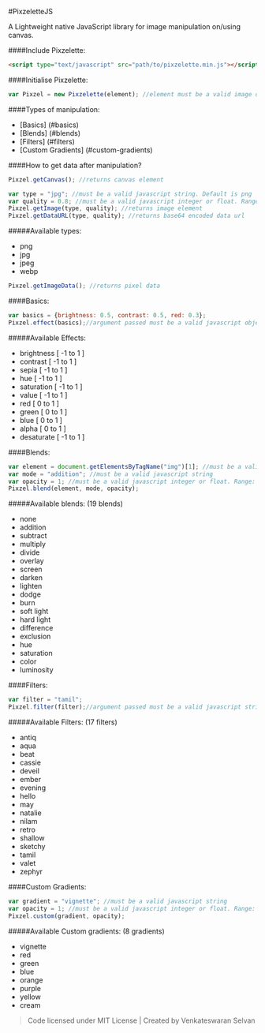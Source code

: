 #PixzeletteJS

A Lightweight native JavaScript library for image manipulation on/using canvas.

####Include Pixzelette:
```html
<script type="text/javascript" src="path/to/pixzelette.min.js"></script>
```
####Initialise Pixzelette:
```javascript
var Pixzel = new Pixzelette(element); //element must be a valid image or canvas
```
####Types of manipulation:
* [Basics] (#basics)
* [Blends] (#blends)
* [Filters] (#filters)
* [Custom Gradients] (#custom-gradients)

####How to get data after manipulation?
```javascript
Pixzel.getCanvas(); //returns canvas element
```
```javascript
var type = "jpg"; //must be a valid javascript string. Default is png
var quality = 0.8; //must be a valid javascript integer or float. Range: 0 to 1. Default is 1
Pixzel.getImage(type, quality); //returns image element
Pixzel.getDataURL(type, quality); //returns base64 encoded data url
```

#####Available types:
* png
* jpg
* jpeg
* webp

```javascript
Pixzel.getImageData(); //returns pixel data
```
####Basics:
```javascript
var basics = {brightness: 0.5, contrast: 0.5, red: 0.3};
Pixzel.effect(basics);//argument passed must be a valid javascript object
```
#####Available Effects:
* brightness [ -1 to 1 ]
* contrast [ -1 to 1 ]
* sepia [ -1 to 1 ]
* hue [ -1 to 1 ]
* saturation [ -1 to 1 ]
* value [ -1 to 1 ]
* red [ 0 to 1 ]
* green [ 0 to 1 ]
* blue [ 0 to 1 ]
* alpha [ 0 to 1 ]
* desaturate [ -1 to 1 ]

####Blends:
```javascript
var element = document.getElementsByTagName("img")[1]; //must be a valid image or canvas
var mode = "addition"; //must be a valid javascript string
var opacity = 1; //must be a valid javascript integer or float. Range: 0 to 1
Pixzel.blend(element, mode, opacity);
```
#####Available blends: (19 blends)
* none
* addition
* subtract
* multiply
* divide
* overlay
* screen
* darken
* lighten
* dodge
* burn
* soft light
* hard light
* difference
* exclusion
* hue
* saturation
* color
* luminosity

####Filters:
```javascript
var filter = "tamil";
Pixzel.filter(filter);//argument passed must be a valid javascript string
```
#####Available Filters: (17 filters)
* antiq
* aqua
* beat
* cassie
* deveil
* ember
* evening
* hello
* may
* natalie
* nilam
* retro
* shallow
* sketchy
* tamil
* valet
* zephyr

####Custom Gradients:
```javascript
var gradient = "vignette"; //must be a valid javascript string
var opacity = 1; //must be a valid javascript integer or float. Range: 0 to 1
Pixzel.custom(gradient, opacity);
```
#####Available Custom gradients: (8 gradients)
* vignette
* red
* green
* blue
* orange
* purple
* yellow
* cream

>Code licensed under MIT License | Created by Venkateswaran Selvan

